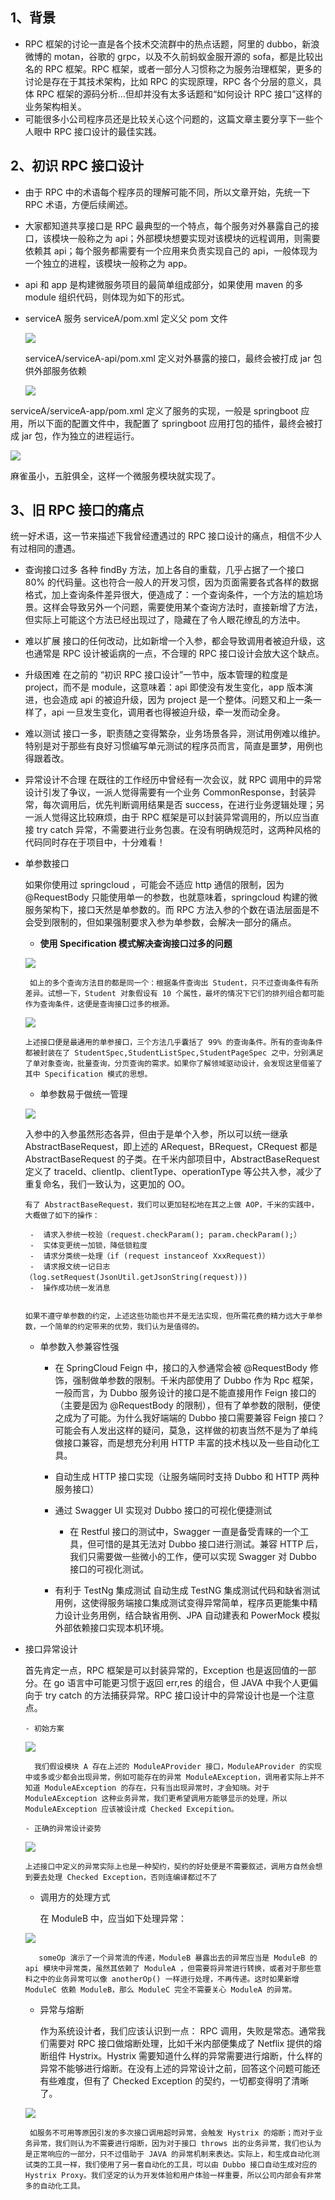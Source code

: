 ## 1、背景
- RPC 框架的讨论一直是各个技术交流群中的热点话题，阿里的 dubbo，新浪微博的 motan，谷歌的 grpc，以及不久前蚂蚁金服开源的 sofa，都是比较出名的 RPC 框架。RPC 框架，或者一部分人习惯称之为服务治理框架，更多的讨论是存在于其技术架构，比如 RPC 的实现原理，RPC 各个分层的意义，具体 RPC 框架的源码分析…但却并没有太多话题和“如何设计 RPC 接口”这样的业务架构相关。
- 可能很多小公司程序员还是比较关心这个问题的，这篇文章主要分享下一些个人眼中 RPC 接口设计的最佳实践。

## 2、初识 RPC 接口设计
- 由于 RPC 中的术语每个程序员的理解可能不同，所以文章开始，先统一下 RPC 术语，方便后续阐述。

- 大家都知道共享接口是 RPC 最典型的一个特点，每个服务对外暴露自己的接口，该模块一般称之为 api；外部模块想要实现对该模块的远程调用，则需要依赖其 api；每个服务都需要有一个应用来负责实现自己的 api，一般体现为一个独立的进程，该模块一般称之为 app。

- api 和 app 是构建微服务项目的最简单组成部分，如果使用 maven 的多 module 组织代码，则体现为如下的形式。
- serviceA 服务
  serviceA/pom.xml 定义父 pom 文件
     
     
  ![](https://www.icheesedu.com/images/qiniu/Xnip2018-07-208_09-12-55.png)
    
  serviceA/serviceA-api/pom.xml 定义对外暴露的接口，最终会被打成 jar 包供外部服务依赖

  ![](https://www.icheesedu.com/images/qiniu/Xnip2018-07-208_09-12-18.png)
 
 serviceA/serviceA-app/pom.xml 定义了服务的实现，一般是 springboot 应用，所以下面的配置文件中，我配置了 springboot 应用打包的插件，最终会被打成 jar 包，作为独立的进程运行。

  ![](https://www.icheesedu.com/images/qiniu/Xnip2018-07-208_09-14-59.png)


 麻雀虽小，五脏俱全，这样一个微服务模块就实现了。


## 3、旧 RPC 接口的痛点

 统一好术语，这一节来描述下我曾经遭遇过的 RPC 接口设计的痛点，相信不少人有过相同的遭遇。
 
-  查询接口过多
各种 findBy 方法，加上各自的重载，几乎占据了一个接口 80% 的代码量。这也符合一般人的开发习惯，因为页面需要各式各样的数据格式，加上查询条件差异很大，便造成了：一个查询条件，一个方法的尴尬场景。这样会导致另外一个问题，需要使用某个查询方法时，直接新增了方法，但实际上可能这个方法已经出现过了，隐藏在了令人眼花缭乱的方法中。

-  难以扩展
接口的任何改动，比如新增一个入参，都会导致调用者被迫升级，这也通常是 RPC 设计被诟病的一点，不合理的 RPC 接口设计会放大这个缺点。

-  升级困难
在之前的 “初识 RPC 接口设计”一节中，版本管理的粒度是 project，而不是 module，这意味着：api 即使没有发生变化，app 版本演进，也会造成 api 的被迫升级，因为 project 是一个整体。问题又和上一条一样了，api 一旦发生变化，调用者也得被迫升级，牵一发而动全身。

-  难以测试
接口一多，职责随之变得繁杂，业务场景各异，测试用例难以维护。特别是对于那些有良好习惯编写单元测试的程序员而言，简直是噩梦，用例也得跟着改。

-  异常设计不合理
在既往的工作经历中曾经有一次会议，就 RPC 调用中的异常设计引发了争议，一派人觉得需要有一个业务 CommonResponse，封装异常，每次调用后，优先判断调用结果是否 success，在进行业务逻辑处理；另一派人觉得这比较麻烦，由于 RPC 框架是可以封装异常调用的，所以应当直接 try catch 异常，不需要进行业务包裹。在没有明确规范时，这两种风格的代码同时存在于项目中，十分难看！


- 单参数接口

    如果你使用过 springcloud ，可能会不适应 http 通信的限制，因为 @RequestBody 只能使用单一的参数，也就意味着，springcloud 构建的微服务架构下，接口天然是单参数的。而 RPC 方法入参的个数在语法层面是不会受到限制的，但如果强制要求入参为单参数，会解决一部分的痛点。

  - **使用 Specification 模式解决查询接口过多的问题**

  ![](https://www.icheesedu.com/images/qiniu/Xnip2018-07-208_09-20-09.png)
 
       如上的多个查询方法目的都是同一个：根据条件查询出 Student，只不过查询条件有所差异。试想一下，Student 对象假设有 10 个属性，最坏的情况下它们的排列组合都可能作为查询条件，这便是查询接口过多的根源。

  ![](https://www.icheesedu.com/images/qiniu/Xnip2018-07-208_09-19-28.png)
     
      上述接口便是最通用的单参接口，三个方法几乎囊括了 99% 的查询条件。所有的查询条件都被封装在了 StudentSpec,StudentListSpec,StudentPageSpec 之中，分别满足了单对象查询，批量查询，分页查询的需求。如果你了解领域驱动设计，会发现这里借鉴了其中 Specification 模式的思想。

   - 单参数易于做统一管理

   ![](https://www.icheesedu.com/images/qiniu/Xnip2018-07-208_09-19-00.png)
       
     入参中的入参虽然形态各异，但由于是单个入参，所以可以统一继承 AbstractBaseRequest，即上述的 ARequest，BRequest，CRequest 都是 AbstractBaseRequest 的子类。在千米内部项目中，AbstractBaseRequest 定义了 traceId、clientIp、clientType、operationType 等公共入参，减少了重复命名，我们一致认为，这更加的 OO。


      有了 AbstractBaseRequest，我们可以更加轻松地在其之上做 AOP，千米的实践中，大概做了如下的操作：
      
       -  请求入参统一校验（request.checkParam(); param.checkParam();）
       -  实体变更统一加锁，降低锁粒度
       -  请求分类统一处理（if (request instanceof XxxRequest)）
       -  请求报文统一记日志（log.setRequest(JsonUtil.getJsonString(request)))
       -  操作成功统一发消息


      如果不遵守单参数的约定，上述这些功能也并不是无法实现，但所需花费的精力远大于单参数，一个简单的约定带来的优势，我们认为是值得的。


   - 单参数入参兼容性强

        - 在 SpringCloud Feign 中，接口的入参通常会被 @RequestBody 修饰，强制做单参数的限制。千米内部使用了 Dubbo 作为 Rpc 框架，一般而言，为 Dubbo 服务设计的接口是不能直接用作 Feign 接口的（主要是因为 @RequestBody 的限制），但有了单参数的限制，便使之成为了可能。为什么我好端端的 Dubbo 接口需要兼容 Feign 接口？可能会有人发出这样的疑问，莫急，这样做的初衷当然不是为了单纯做接口兼容，而是想充分利用 HTTP 丰富的技术栈以及一些自动化工具。
  
      - 自动生成 HTTP 接口实现（让服务端同时支持 Dubbo 和 HTTP 两种服务接口）
      - 通过 Swagger UI 实现对 Dubbo 接口的可视化便捷测试

          - 在 Restful 接口的测试中，Swagger 一直是备受青睐的一个工具，但可惜的是其无法对 Dubbo 接口进行测试。兼容 HTTP 后，我们只需要做一些微小的工作，便可以实现 Swagger 对 Dubbo 接口的可视化测试。

     - 有利于 TestNg 集成测试
自动生成 TestNG 集成测试代码和缺省测试用例，这使得服务端接口集成测试变得异常简单，程序员更能集中精力设计业务用例，结合缺省用例、JPA 自动建表和 PowerMock 模拟外部依赖接口实现本机环境。

- 接口异常设计

    首先肯定一点，RPC 框架是可以封装异常的，Exception 也是返回值的一部分。在 go 语言中可能更习惯于返回 err,res 的组合，但 JAVA 中我个人更偏向于 try catch 的方法捕获异常。RPC 接口设计中的异常设计也是一个注意点。

      - 初始方案

   ![](https://www.icheesedu.com/images/qiniu/Xnip2018-07-208_09-25-15.png)
         
        我们假设模块 A 存在上述的 ModuleAProvider 接口，ModuleAProvider 的实现中或多或少都会出现异常，例如可能存在的异常 ModuleAException，调用者实际上并不知道 ModuleAException 的存在，只有当出现异常时，才会知晓。对于 ModuleAException 这种业务异常，我们更希望调用方能够显示的处理，所以 ModuleAException 应该被设计成 Checked Excepition。
    
      - 正确的异常设计姿势

   ![](https://www.icheesedu.com/images/qiniu/Xnip2018-07-208_09-26-22.png)

      上述接口中定义的异常实际上也是一种契约，契约的好处便是不需要叙述，调用方自然会想到要去处理 Checked Exception，否则连编译都过不了

     - 调用方的处理方式

        在 ModuleB 中，应当如下处理异常：
         
    ![](https://www.icheesedu.com/images/qiniu/Xnip2018-07-208_09-27-22.png)
         
         someOp 演示了一个异常流的传递，ModuleB 暴露出去的异常应当是 ModuleB 的 api 模块中异常类，虽然其依赖了 ModuleA ，但需要将异常进行转换，或者对于那些意料之中的业务异常可以像 anotherOp() 一样进行处理，不再传递。这时如果新增 ModuleC 依赖 ModuleB，那么 ModuleC 完全不需要关心 ModuleA 的异常。

   
    - 异常与熔断

       作为系统设计者，我们应该认识到一点： RPC 调用，失败是常态。通常我们需要对 RPC 接口做熔断处理，比如千米内部便集成了 Netflix 提供的熔断组件 Hystrix。Hystrix 需要知道什么样的异常需要进行熔断，什么样的异常不能够进行熔断。在没有上述的异常设计之前，回答这个问题可能还有些难度，但有了 Checked Exception 的契约，一切都变得明了清晰了。
       
     ![](https://www.icheesedu.com/images/qiniu/Xnip2018-07-208_09-28-29.png)

       如服务不可用等原因引发的多次接口调用超时异常，会触发 Hystrix 的熔断；而对于业务异常，我们则认为不需要进行熔断，因为对于接口 throws 出的业务异常，我们也认为是正常响应的一部分，只不过借助于 JAVA 的异常机制来表达。实际上，和生成自动化测试类的工具一样，我们使用了另一套自动化的工具，可以由 Dubbo 接口自动生成对应的 Hystrix Proxy。我们坚定的认为开发体验和用户体验一样重要，所以公司内部会有非常多的自动化工具。


